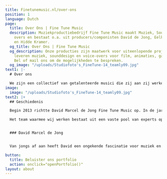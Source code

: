 ```yaml
---
title: Finetunemusic.nl/over-ons
position: 1
language: Dutch
page:
  title: Over Ons | Fine Tune Music
  description: Muziekproductiebedrijf Fine Tune Music maakt Muziek, Sounds en Voice
    overs en bestaat o.a. uit producers/componisten David de Jong, Eelke Zuidhoek
    en Hidde Kramer.
  og_title: Over Ons | Fine Tune Music
  og_description: Onze producties zijn maatwerk voor uiteenlopende projecten. Wij
    leveren muziek, sounddesign en voice-overs voor film, animaties, games en reclames.
    Bel of mail ons om de mogelijkheden te bespreken.
  og_image: "/uploads/Studiofoto's_FineTune-14_teamly09.jpg"
text1: |-
  # Over ons

  We zijn een collectief van getalenteerde musici die zij aan zij werken. Ons team bestaat uit David Marcel de Jong, Hidde Kramer en Eelke Zuidhoek en Tristan Meinsma. Wij zijn vakgekken en zetten ons graag in om iets unieks te creëren, met onze kennis en naar jouw wensen.
image:
  image: "/uploads/Studiofoto's_FineTune-14_teamly09.jpg"
text2: |+
  ## Geschiedenis

  Begin 2013 richtte David Marcel de Jong Fine Tune Music op. In de jaren ervoor, tijdens zijn studie aan het Prins Claus Conservatorium, bedacht hij het concept voor Fine Tune Music. Maatwerk, ambacht en vakmanschap moeten staan centraal in alle producties die gerealiseerd zouden worden vond hij. Zijn belofte is: het creëren van waardevolle projecten waarbij de audio centraal staat.

  Het team waarmee wij werken bestaat uit een vaste pool van experts op het gebied van; compositie, muziekproductie en sounddesign. Als geen ander weten David en zijn team emoties in muziek en sounddesign uit te drukken. Dit zetten zij doeltreffend in als communicatiemiddel bij het verklanken van een identiteit en bij het meevoeren van de luisteraar.


  ### David Marcel de Jong


  Van jongs af aan heeft David een ongekende fascinatie voor muziek en geluid. Nieuwsgierigheid is een van zijn grootste drijfveren in het creëren van bijzondere composities, waarbij zijn achtergrond als klassiek pianist van grote waarde is. Oor voor detail hoor je terug in zijn muziek; onder andere in de bedrevenheid waarmee hij rijke, gedetailleerde mixes maakt voor diverse muziekstijlen. David's <a href="https://www.linkedin.com/in/finetunemusic/" target="_blank">LinkedIn</a>

button:
  title: Beluister ons portfolio
  action: onclick="openPortfolio()"
layout: about
---
```


